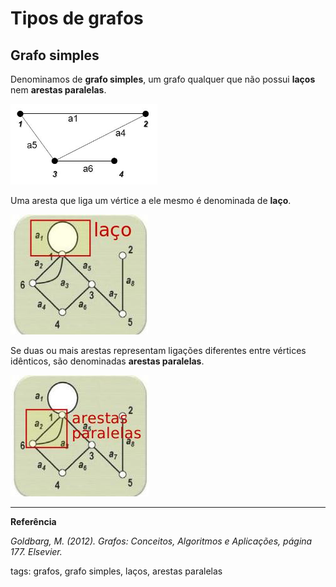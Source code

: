 # Tipos de grafos

## Grafo simples


Denominamos de **grafo simples**, um grafo qualquer que não possui **laços** nem **arestas paralelas**.

![grafo simples](img/p0002-0.png)

Uma aresta que liga um vértice a ele mesmo é denominada de **laço**.

![laço em um grafo](img/p0002-1.jpeg)

Se duas ou mais arestas representam ligações diferentes entre vértices idênticos, são denominadas **arestas paralelas**.

![arestas paralelas em um grafo](img/p0002-2.jpeg)

---

**Referência**

_Goldbarg, M. (2012). Grafos: Conceitos, Algoritmos e Aplicações, página 177. Elsevier._

tags: grafos, grafo simples, laços, arestas paralelas
